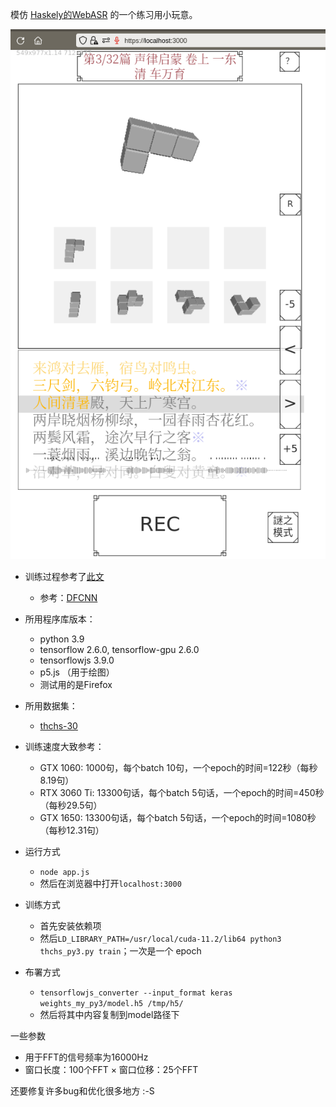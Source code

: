 模仿 [Haskely的WebASR](https://github.com/Haskely/WebASR) 的一个练习用小玩意。

![Screenshot](scrnshot.jpg)

* 训练过程参考了[此文](https://blog.csdn.net/m0_37700507/article/details/85013091)
  * 参考：[DFCNN](www.infocomm-journal.com/dxkx/EN/article/downloadArticleFile.do?attachType=PDF&id=166970)
* 所用程序库版本：
  * python 3.9
  * tensorflow 2.6.0, tensorflow-gpu 2.6.0
  * tensorflowjs 3.9.0
  * p5.js （用于绘图）
  * 测试用的是Firefox
* 所用数据集：
  * [thchs-30](http://openslr.org/18/)
* 训练速度大致参考：
  * GTX 1060: 1000句，每个batch 10句，一个epoch的时间=122秒（每秒8.19句）
  * RTX 3060 Ti: 13300句话，每个batch 5句话，一个epoch的时间=450秒（每秒29.5句）
  * GTX 1650: 13300句话，每个batch 5句话，一个epoch的时间=1080秒（每秒12.31句）

* 运行方式
  * `node app.js`
  * 然后在浏览器中打开`localhost:3000`
* 训练方式
  * 首先安装依赖项
  * 然后`LD_LIBRARY_PATH=/usr/local/cuda-11.2/lib64 python3 thchs_py3.py train`；一次是一个 epoch
* 布署方式
  * `tensorflowjs_converter --input_format keras weights_my_py3/model.h5 /tmp/h5/`
  * 然后将其中内容复制到model路径下

一些参数
* 用于FFT的信号频率为16000Hz
* 窗口长度：100个FFT
× 窗口位移：25个FFT

还要修复许多bug和优化很多地方 :-S
